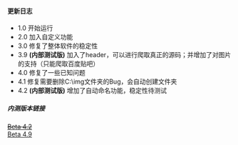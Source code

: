 #### 更新日志

* 1.0 开始运行  
* 2.0 加入自定义功能  
* 3.0 修复了整体软件的稳定性  
* 3.9 __(内部测试版)__ 加入了header，可以进行爬取真正的源码；并增加了对图片的支持（只能爬取百度贴吧）  
* 4.0 修复了一些已知问题  
* 4.1 修复需要删除C:\img文件夹的Bug，会自动创建文件夹  
* 4.2 __(内部测试版)__ 增加了自动命名功能，稳定性待测试  

##### 内测版本链接
~~[Beta 4.2](https://github.com/chengzhilin2021/Python-Requests/blob/main/beta/beta4.2.py)~~  
[Beta 4.9](https://github.com/chengzhilin2021/Python-Requests/blob/main/beta/beta4.9.py)  

